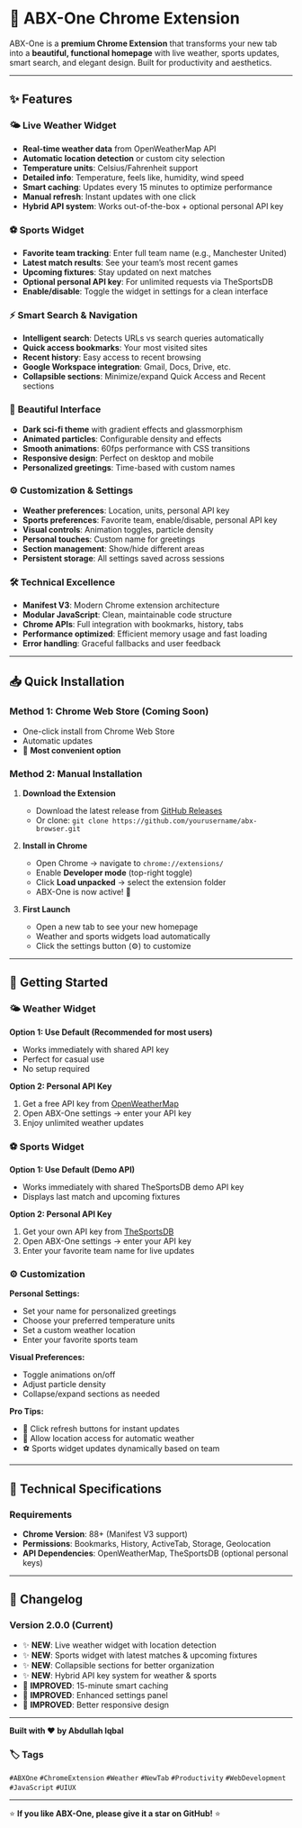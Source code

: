 # 🌌 ABX-One Chrome Extension

ABX-One is a **premium Chrome Extension** that transforms your new tab into a **beautiful, functional homepage** with live weather, sports updates, smart search, and elegant design. Built for productivity and aesthetics.

---

## ✨ Features

### 🌤️ **Live Weather Widget**
- **Real-time weather data** from OpenWeatherMap API
- **Automatic location detection** or custom city selection
- **Temperature units**: Celsius/Fahrenheit support
- **Detailed info**: Temperature, feels like, humidity, wind speed
- **Smart caching**: Updates every 15 minutes to optimize performance
- **Manual refresh**: Instant updates with one click
- **Hybrid API system**: Works out-of-the-box + optional personal API key

### ⚽ **Sports Widget**
- **Favorite team tracking**: Enter full team name (e.g., Manchester United)
- **Latest match results**: See your team’s most recent games
- **Upcoming fixtures**: Stay updated on next matches
- **Optional personal API key**: For unlimited requests via TheSportsDB
- **Enable/disable**: Toggle the widget in settings for a clean interface

### ⚡ **Smart Search & Navigation**
- **Intelligent search**: Detects URLs vs search queries automatically
- **Quick access bookmarks**: Your most visited sites
- **Recent history**: Easy access to recent browsing
- **Google Workspace integration**: Gmail, Docs, Drive, etc.
- **Collapsible sections**: Minimize/expand Quick Access and Recent sections

### 🎨 **Beautiful Interface**
- **Dark sci-fi theme** with gradient effects and glassmorphism
- **Animated particles**: Configurable density and effects
- **Smooth animations**: 60fps performance with CSS transitions
- **Responsive design**: Perfect on desktop and mobile
- **Personalized greetings**: Time-based with custom names

### ⚙️ **Customization & Settings**
- **Weather preferences**: Location, units, personal API key
- **Sports preferences**: Favorite team, enable/disable, personal API key
- **Visual controls**: Animation toggles, particle density
- **Personal touches**: Custom name for greetings
- **Section management**: Show/hide different areas
- **Persistent storage**: All settings saved across sessions

### 🛠️ **Technical Excellence**
- **Manifest V3**: Modern Chrome extension architecture
- **Modular JavaScript**: Clean, maintainable code structure
- **Chrome APIs**: Full integration with bookmarks, history, tabs
- **Performance optimized**: Efficient memory usage and fast loading
- **Error handling**: Graceful fallbacks and user feedback

---

## 📥 Quick Installation

### Method 1: Chrome Web Store (Coming Soon)
- One-click install from Chrome Web Store
- Automatic updates
- 🚀 **Most convenient option**

### Method 2: Manual Installation

1. **Download the Extension**
   - Download the latest release from [GitHub Releases](#)
   - Or clone: `git clone https://github.com/yourusername/abx-browser.git`

2. **Install in Chrome**
   - Open Chrome → navigate to `chrome://extensions/`
   - Enable **Developer mode** (top-right toggle)
   - Click **Load unpacked** → select the extension folder
   - ABX-One is now active! 🎉

3. **First Launch**
   - Open a new tab to see your new homepage
   - Weather and sports widgets load automatically
   - Click the settings button (⚙️) to customize

---

## 🚀 Getting Started

### 🌤️ **Weather Widget**
**Option 1: Use Default (Recommended for most users)**
- Works immediately with shared API key
- Perfect for casual use
- No setup required

**Option 2: Personal API Key**
1. Get a free API key from [OpenWeatherMap](https://openweathermap.org/api)
2. Open ABX-One settings → enter your API key
3. Enjoy unlimited weather updates

### ⚽ **Sports Widget**
**Option 1: Use Default (Demo API)**
- Works immediately with shared TheSportsDB demo API key
- Displays last match and upcoming fixtures

**Option 2: Personal API Key**
1. Get your own API key from [TheSportsDB](https://www.thesportsdb.com/api.php)
2. Open ABX-One settings → enter your API key
3. Enter your favorite team name for live updates

### ⚙️ **Customization**
**Personal Settings:**
- Set your name for personalized greetings
- Choose your preferred temperature units
- Set a custom weather location
- Enter your favorite sports team

**Visual Preferences:**
- Toggle animations on/off
- Adjust particle density
- Collapse/expand sections as needed

**Pro Tips:**
- 🔄 Click refresh buttons for instant updates
- 📍 Allow location access for automatic weather
- ⚽ Sports widget updates dynamically based on team

---

## 🔧 Technical Specifications
### Requirements
- **Chrome Version**: 88+ (Manifest V3 support)
- **Permissions**: Bookmarks, History, ActiveTab, Storage, Geolocation
- **API Dependencies**: OpenWeatherMap, TheSportsDB (optional personal keys)

---

## 📢 Changelog

### Version 2.0.0 (Current)
- ✨ **NEW**: Live weather widget with location detection
- ✨ **NEW**: Sports widget with latest matches & upcoming fixtures
- ✨ **NEW**: Collapsible sections for better organization
- ✨ **NEW**: Hybrid API key system for weather & sports
- 🔄 **IMPROVED**: 15-minute smart caching
- 🔄 **IMPROVED**: Enhanced settings panel
- 🔄 **IMPROVED**: Better responsive design



---

**Built with ❤️ by Abdullah Iqbal**

### 🏷️ Tags
`#ABXOne` `#ChromeExtension` `#Weather` `#NewTab` `#Productivity` `#WebDevelopment` `#JavaScript` `#UIUX`

---

⭐ **If you like ABX-One, please give it a star on GitHub!** ⭐

